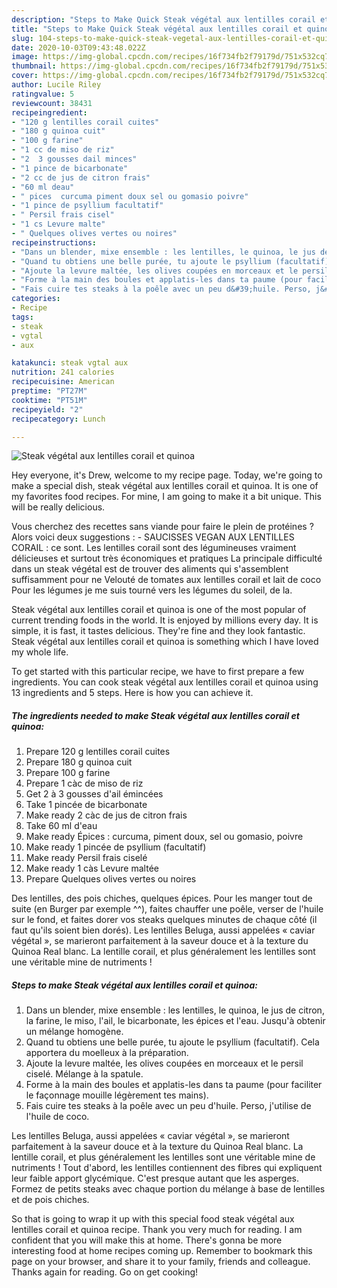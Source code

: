 ```yaml
---
description: "Steps to Make Quick Steak végétal aux lentilles corail et quinoa"
title: "Steps to Make Quick Steak végétal aux lentilles corail et quinoa"
slug: 104-steps-to-make-quick-steak-vegetal-aux-lentilles-corail-et-quinoa
date: 2020-10-03T09:43:48.022Z
image: https://img-global.cpcdn.com/recipes/16f734fb2f79179d/751x532cq70/steak-vegetal-aux-lentilles-corail-et-quinoa-photo-principale-de-la-recette.jpg
thumbnail: https://img-global.cpcdn.com/recipes/16f734fb2f79179d/751x532cq70/steak-vegetal-aux-lentilles-corail-et-quinoa-photo-principale-de-la-recette.jpg
cover: https://img-global.cpcdn.com/recipes/16f734fb2f79179d/751x532cq70/steak-vegetal-aux-lentilles-corail-et-quinoa-photo-principale-de-la-recette.jpg
author: Lucile Riley
ratingvalue: 5
reviewcount: 38431
recipeingredient:
- "120 g lentilles corail cuites"
- "180 g quinoa cuit"
- "100 g farine"
- "1 cc de miso de riz"
- "2  3 gousses dail minces"
- "1 pince de bicarbonate"
- "2 cc de jus de citron frais"
- "60 ml deau"
- " pices  curcuma piment doux sel ou gomasio poivre"
- "1 pince de psyllium facultatif"
- " Persil frais cisel"
- "1 cs Levure malte"
- " Quelques olives vertes ou noires"
recipeinstructions:
- "Dans un blender, mixe ensemble : les lentilles, le quinoa, le jus de citron, la farine, le miso, l&#39;ail, le bicarbonate, les épices et l&#39;eau. Jusqu&#39;à obtenir un mélange homogène."
- "Quand tu obtiens une belle purée, tu ajoute le psyllium (facultatif). Cela apportera du moelleux à la préparation."
- "Ajoute la levure maltée, les olives coupées en morceaux et le persil ciselé. Mélange à la spatule."
- "Forme à la main des boules et applatis-les dans ta paume (pour faciliter le façonnage mouille légèrement tes mains)."
- "Fais cuire tes steaks à la poêle avec un peu d&#39;huile. Perso, j&#39;utilise de l&#39;huile de coco."
categories:
- Recipe
tags:
- steak
- vgtal
- aux

katakunci: steak vgtal aux 
nutrition: 241 calories
recipecuisine: American
preptime: "PT27M"
cooktime: "PT51M"
recipeyield: "2"
recipecategory: Lunch

---
```



![Steak végétal aux lentilles corail et quinoa](https://img-global.cpcdn.com/recipes/16f734fb2f79179d/751x532cq70/steak-vegetal-aux-lentilles-corail-et-quinoa-photo-principale-de-la-recette.jpg)

Hey everyone, it's Drew, welcome to my recipe page. Today, we're going to make a special dish, steak végétal aux lentilles corail et quinoa. It is one of my favorites food recipes. For mine, I am going to make it a bit unique. This will be really delicious.

Vous cherchez des recettes sans viande pour faire le plein de protéines ? Alors voici deux suggestions : - SAUCISSES VEGAN AUX LENTILLES CORAIL : ce sont. Les lentilles corail sont des légumineuses vraiment délicieuses et surtout très économiques et pratiques La principale difficulté dans un steak végétal est de trouver des aliments qui s&#39;assemblent suffisamment pour ne Velouté de tomates aux lentilles corail et lait de coco Pour les légumes je me suis tourné vers les légumes du soleil, de la.

Steak végétal aux lentilles corail et quinoa is one of the most popular of current trending foods in the world. It is enjoyed by millions every day. It is simple, it is fast, it tastes delicious. They're fine and they look fantastic. Steak végétal aux lentilles corail et quinoa is something which I have loved my whole life.


To get started with this particular recipe, we have to first prepare a few ingredients. You can cook steak végétal aux lentilles corail et quinoa using 13 ingredients and 5 steps. Here is how you can achieve it.

<!--inarticleads1-->

##### The ingredients needed to make Steak végétal aux lentilles corail et quinoa:

1. Prepare 120 g lentilles corail cuites
1. Prepare 180 g quinoa cuit
1. Prepare 100 g farine
1. Prepare 1 càc de miso de riz
1. Get 2 à 3 gousses d&#39;ail émincées
1. Take 1 pincée de bicarbonate
1. Make ready 2 càc de jus de citron frais
1. Take 60 ml d&#39;eau
1. Make ready  Épices : curcuma, piment doux, sel ou gomasio, poivre
1. Make ready 1 pincée de psyllium (facultatif)
1. Make ready  Persil frais ciselé
1. Make ready 1 càs Levure maltée
1. Prepare  Quelques olives vertes ou noires


Des lentilles, des pois chiches, quelques épices. Pour les manger tout de suite (en Burger par exemple ^^), faites chauffer une poêle, verser de l&#39;huile sur le fond, et faites dorer vos steaks quelques minutes de chaque côté (il faut qu&#39;ils soient bien dorés). Les lentilles Beluga, aussi appelées « caviar végétal », se marieront parfaitement à la saveur douce et à la texture du Quinoa Real blanc. La lentille corail, et plus généralement les lentilles sont une véritable mine de nutriments ! 

<!--inarticleads2-->

##### Steps to make Steak végétal aux lentilles corail et quinoa:

1. Dans un blender, mixe ensemble : les lentilles, le quinoa, le jus de citron, la farine, le miso, l&#39;ail, le bicarbonate, les épices et l&#39;eau. Jusqu&#39;à obtenir un mélange homogène.
1. Quand tu obtiens une belle purée, tu ajoute le psyllium (facultatif). Cela apportera du moelleux à la préparation.
1. Ajoute la levure maltée, les olives coupées en morceaux et le persil ciselé. Mélange à la spatule.
1. Forme à la main des boules et applatis-les dans ta paume (pour faciliter le façonnage mouille légèrement tes mains).
1. Fais cuire tes steaks à la poêle avec un peu d&#39;huile. Perso, j&#39;utilise de l&#39;huile de coco.


Les lentilles Beluga, aussi appelées « caviar végétal », se marieront parfaitement à la saveur douce et à la texture du Quinoa Real blanc. La lentille corail, et plus généralement les lentilles sont une véritable mine de nutriments ! Tout d&#39;abord, les lentilles contiennent des fibres qui expliquent leur faible apport glycémique. C&#39;est presque autant que les asperges. Formez de petits steaks avec chaque portion du mélange à base de lentilles et de pois chiches. 

So that is going to wrap it up with this special food steak végétal aux lentilles corail et quinoa recipe. Thank you very much for reading. I am confident that you will make this at home. There's gonna be more interesting food at home recipes coming up. Remember to bookmark this page on your browser, and share it to your family, friends and colleague. Thanks again for reading. Go on get cooking!
